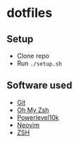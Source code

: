 # dotfiles

## Setup

- Clone repo
- Run `./setup.sh`

## Software used

- [Git](https://git-scm.com)
- [Oh My Zsh](https://github.com/ohmyzsh/ohmyzsh)
- [Powerlevel10k](https://github.com/romkatv/powerlevel10k)
- [Neovim](https://neovim.io/)
- [ZSH](http://zsh.sourceforge.net/)
